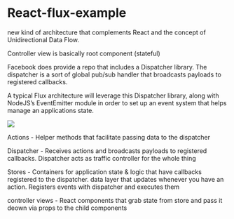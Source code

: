# React-flux-example

new kind of architecture that complements React and the concept of Unidirectional Data Flow.

Controller view is basically root component (stateful)

Facebook does provide a repo that includes a Dispatcher library. 
The dispatcher is a sort of global pub/sub handler that broadcasts payloads to registered callbacks.

A typical Flux architecture will leverage this Dispatcher library, 
along with NodeJS’s EventEmitter module in order to set up an event system that helps manage 
an applications state.

<img src="https://cask.scotch.io/2014/10/V70cSEC.png">

Actions - Helper methods that facilitate passing data to the dispatcher

Dispatcher - Receives actions and broadcasts payloads to registered callbacks.
Dispatcher acts as traffic controller for the whole thing

Stores - Containers for application state & logic that have callbacks registered to the dispatcher.
data layer that updates whenever you have an action.
Registers events with dispatcher and executes them

controller views - React components that grab state from store and pass it deown via props to the child components

